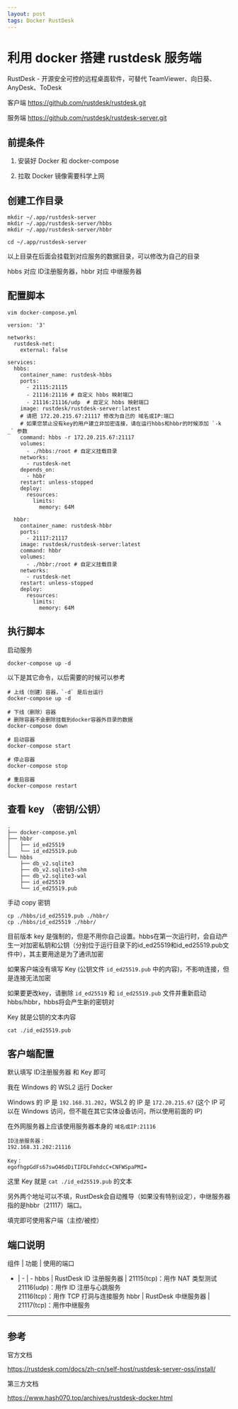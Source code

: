 ```yaml
---
layout: post
tags: Docker RustDesk
---
```


# 利用 docker 搭建 rustdesk 服务端

RustDesk - 开源安全可控的远程桌面软件，可替代 TeamViewer、向日葵、AnyDesk、ToDesk

客户端 <https://github.com/rustdesk/rustdesk.git>

服务端 <https://github.com/rustdesk/rustdesk-server.git>

## 前提条件

1. 安装好 Docker 和 docker-compose

2. 拉取 Docker 镜像需要科学上网

## 创建工作目录

```
mkdir ~/.app/rustdesk-server
mkdir ~/.app/rustdesk-server/hbbs
mkdir ~/.app/rustdesk-server/hbbr

cd ~/.app/rustdesk-server
```

以上目录在后面会挂载到对应服务的数据目录，可以修改为自己的目录

hbbs 对应 ID注册服务器，hbbr 对应 中继服务器

## 配置脚本

`vim docker-compose.yml`

```
version: '3'

networks:
  rustdesk-net:
    external: false

services:
  hbbs:
    container_name: rustdesk-hbbs
    ports:
      - 21115:21115
      - 21116:21116 # 自定义 hbbs 映射端口
      - 21116:21116/udp  # 自定义 hbbs 映射端口
    image: rustdesk/rustdesk-server:latest
    # 请把 172.20.215.67:21117 修改为自己的 域名或IP:端口
    # 如果您禁止没有key的用户建立非加密连接，请在运行hbbs和hbbr的时候添加 `-k _` 参数
    command: hbbs -r 172.20.215.67:21117
    volumes:
      - ./hbbs:/root # 自定义挂载目录
    networks:
      - rustdesk-net
    depends_on:
      - hbbr
    restart: unless-stopped
    deploy:
      resources:
        limits:
          memory: 64M

  hbbr:
    container_name: rustdesk-hbbr
    ports:
      - 21117:21117
    image: rustdesk/rustdesk-server:latest
    command: hbbr
    volumes:
      - ./hbbr:/root # 自定义挂载目录
    networks:
      - rustdesk-net
    restart: unless-stopped
    deploy:
      resources:
        limits:
          memory: 64M
```

## 执行脚本

启动服务

```
docker-compose up -d
```

以下是其它命令，以后需要的时候可以参考

```
# 上线（创建）容器，`-d` 是后台运行
docker-compose up -d

# 下线（删除）容器
# 删除容器不会删除挂载到docker容器外目录的数据
docker-compose down

# 启动容器
docker-compose start

# 停止容器
docker-compose stop

# 重启容器
docker-compose restart
```

## 查看 key （密钥/公钥）

```
.
├── docker-compose.yml
├── hbbr
│   ├── id_ed25519
│   └── id_ed25519.pub
└── hbbs
    ├── db_v2.sqlite3
    ├── db_v2.sqlite3-shm
    ├── db_v2.sqlite3-wal
    ├── id_ed25519
    └── id_ed25519.pub
```

手动 copy 密钥

```
cp ./hbbs/id_ed25519.pub ./hbbr/
cp ./hbbs/id_ed25519 ./hbbr/
```

目前版本 key 是强制的，但是不用你自己设置。hbbs在第一次运行时，会自动产生一对加密私钥和公钥（分别位于运行目录下的id_ed25519和id_ed25519.pub文件中），其主要用途是为了通讯加密

如果客户端没有填写 Key (公钥文件 `id_ed25519.pub` 中的内容)，不影响连接，但是连接无法加密

如果要更改key，请删除 `id_ed25519` 和 `id_ed25519.pub` 文件并重新启动 hbbs/hbbr，hbbs将会产生新的密钥对

Key 就是公钥的文本内容

```
cat ./id_ed25519.pub
```

## 客户端配置

默认填写 ID注册服务器 和 Key 即可

我在 Windows 的 WSL2 运行 Docker

Windows 的 IP 是 `192.168.31.202`，WSL2 的 IP 是 `172.20.215.67` (这个 IP 可以在 Windows 访问，但不能在其它实体设备访问，所以使用前面的 IP)

在外网服务器上应该使用服务器本身的 `域名或IP:21116`

```
ID注册服务器：
192.168.31.202:21116

Key：
egofhgpGdFs67swO46dDiTIFDLFmhdcC+CNFWSpaPMI=
```

这里 Key 就是 `cat ./id_ed25519.pub` 的文本

另外两个地址可以不填，RustDesk会自动推导（如果没有特别设定），中继服务器指的是hbbr（21117）端口。

填完即可使用客户端（主控/被控）

## 端口说明

组件 | 功能 | 使用的端口
- | - | -
hbbs | RustDesk ID 注册服务器 | 21115(tcp)：用作 NAT 类型测试 <br/> 21116(udp)：用作 ID 注册与心跳服务 <br/> 21116(tcp)：用作 TCP 打洞与连接服务
hbbr | RustDesk 中继服务器 | 21117(tcp)：用作中继服务

---

## 参考

官方文档

<https://rustdesk.com/docs/zh-cn/self-host/rustdesk-server-oss/install/>

第三方文档

<https://www.hash070.top/archives/rustdesk-docker.html>

